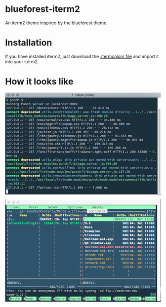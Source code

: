 blueforest-iterm2
=================

An iterm2 theme inspired by the blueforest theme.

Installation
============
If you have installed iterm2, just download the [.itermcolors file](https://github.com/lichtzeichner/blueforest-theme/raw/master/iterm2/blueforest-dark.itermcolors) and import it into your iterm2.

How it looks like
=================

![Running a console server (punch)](Example1.png)

![Running mc](Example2.png)
